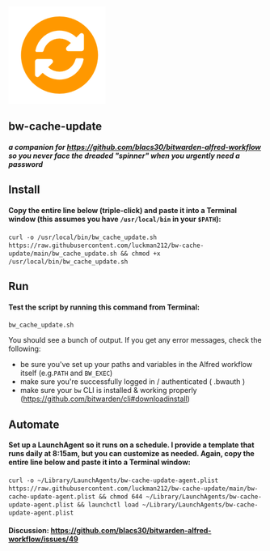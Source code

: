 ![](/sync.png)
## bw-cache-update
#### _a companion for https://github.com/blacs30/bitwarden-alfred-workflow so you never face the dreaded "spinner" when you urgently need a password_

## Install

#### Copy the entire line below (triple-click) and paste it into a Terminal window (this assumes you have `/usr/local/bin` in your `$PATH`):

```
curl -o /usr/local/bin/bw_cache_update.sh https://raw.githubusercontent.com/luckman212/bw-cache-update/main/bw_cache_update.sh && chmod +x /usr/local/bin/bw_cache_update.sh
```
## Run
#### Test the script by running this command from Terminal:
```
bw_cache_update.sh
```
You should see a bunch of output. If you get any error messages, check the following:
- be sure you've set up your paths and variables in the Alfred workflow itself (e.g.`PATH` and `BW_EXEC`)
- make sure you're successfully logged in / authenticated ( .bwauth )
- make sure your `bw` CLI is installed & working properly (https://github.com/bitwarden/cli#downloadinstall)

## Automate
#### Set up a LaunchAgent so it runs on a schedule. I provide a template that runs daily at 8:15am, but you can customize as needed. Again, copy the entire line below and paste it into a Terminal window: 
```
curl -o ~/Library/LaunchAgents/bw-cache-update-agent.plist https://raw.githubusercontent.com/luckman212/bw-cache-update/main/bw-cache-update-agent.plist && chmod 644 ~/Library/LaunchAgents/bw-cache-update-agent.plist && launchctl load ~/Library/LaunchAgents/bw-cache-update-agent.plist
```

#### Discussion: https://github.com/blacs30/bitwarden-alfred-workflow/issues/49
